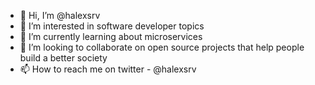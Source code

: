 - 👋 Hi, I’m @halexsrv
- 👀 I’m interested in software developer topics
- 🌱 I’m currently learning about microservices
- 💞️ I’m looking to collaborate on open source projects that help people build a better society
- 📫 How to reach me on twitter - @halexsrv 

<!---
halexsrv/halexsrv is a ✨ special ✨ repository because its `README.md` (this file) appears on your GitHub profile.
You can click the Preview link to take a look at your changes.
--->
